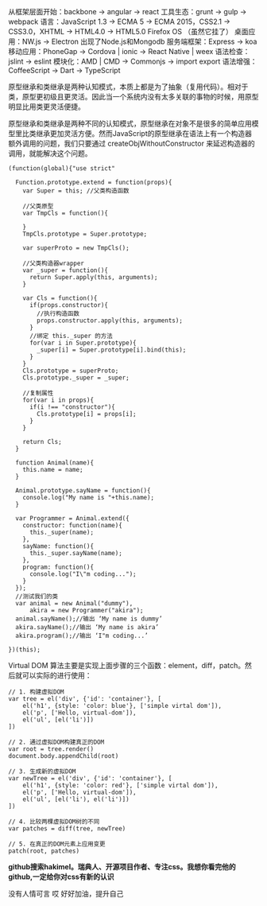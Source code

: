 从框架层面开始：backbone -> angular -> react
工具生态：grunt -> gulp -> webpack
语言：JavaScript 1.3 -> ECMA 5 -> ECMA 2015，CSS2.1 -> CSS3.0，XHTML -> HTML4.0 -> HTML5.0
Firefox OS （虽然它挂了）
桌面应用：NW.js -> Electron
出现了Node.js和Mongodb
服务端框架：Express -> koa
移动应用：PhoneGap -> Cordova | ionic -> React Native | weex
语法检查：jslint -> eslint
模块化：AMD | CMD -> Commonjs -> import export
语法增强：CoffeeScript -> Dart -> TypeScript

原型继承和类继承是两种认知模式，本质上都是为了抽象（复用代码）。相对于类，原型更初级且更灵活。因此当一个系统内没有太多关联的事物的时候，用原型明显比用类更灵活便捷。

原型继承和类继承是两种不同的认知模式，原型继承在对象不是很多的简单应用模型里比类继承更加灵活方便。然而JavaScript的原型继承在语法上有一个构造器额外调用的问题，我们只要通过 createObjWithoutConstructor 来延迟构造器的调用，就能解决这个问题。

    (function(global){"use strict"

      Function.prototype.extend = function(props){
        var Super = this; //父类构造函数

        //父类原型
        var TmpCls = function(){

        }
        TmpCls.prototype = Super.prototype;

        var superProto = new TmpCls();

        //父类构造器wrapper
        var _super = function(){
          return Super.apply(this, arguments);
        }

        var Cls = function(){
          if(props.constructor){
            //执行构造函数
            props.constructor.apply(this, arguments);
          }
          //绑定 this._super 的方法
          for(var i in Super.prototype){
            _super[i] = Super.prototype[i].bind(this);
          }
        }
        Cls.prototype = superProto;
        Cls.prototype._super = _super;

        //复制属性
        for(var i in props){
          if(i !== "constructor"){
            Cls.prototype[i] = props[i];
          }
        }  

        return Cls;
      }

      function Animal(name){
        this.name = name;
      }

      Animal.prototype.sayName = function(){
        console.log("My name is "+this.name);
      }

      var Programmer = Animal.extend({
        constructor: function(name){
          this._super(name);
        },
        sayName: function(){
          this._super.sayName(name);
        },
        program: function(){
          console.log("I\"m coding...");
        }
      });
      //测试我们的类
      var animal = new Animal("dummy"),
          akira = new Programmer("akira");
      animal.sayName();//输出 ‘My name is dummy’
      akira.sayName();//输出 ‘My name is akira’
      akira.program();//输出 ‘I"m coding...’

    })(this);


Virtual DOM 算法主要是实现上面步骤的三个函数：element，diff，patch。然后就可以实际的进行使用：

    // 1. 构建虚拟DOM
    var tree = el('div', {'id': 'container'}, [
        el('h1', {style: 'color: blue'}, ['simple virtal dom']),
        el('p', ['Hello, virtual-dom']),
        el('ul', [el('li')])
    ])

    // 2. 通过虚拟DOM构建真正的DOM
    var root = tree.render()
    document.body.appendChild(root)

    // 3. 生成新的虚拟DOM
    var newTree = el('div', {'id': 'container'}, [
        el('h1', {style: 'color: red'}, ['simple virtal dom']),
        el('p', ['Hello, virtual-dom']),
        el('ul', [el('li'), el('li')])
    ])

    // 4. 比较两棵虚拟DOM树的不同
    var patches = diff(tree, newTree)

    // 5. 在真正的DOM元素上应用变更
    patch(root, patches)


**github搜索hakimel。瑞典人、开源项目作者、专注css。我想你看完他的github,一定给你对css有新的认识**

没有人情可言
哎
好好加油，提升自己
